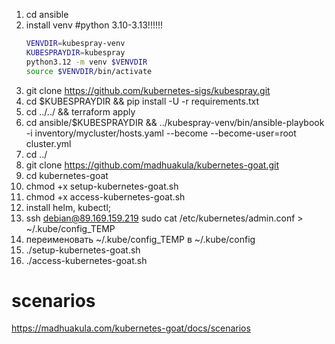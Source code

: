 1. cd ansible
2. install venv
   #python 3.10-3.13!!!!!!
    ```bash
    VENVDIR=kubespray-venv
    KUBESPRAYDIR=kubespray
    python3.12 -m venv $VENVDIR
    source $VENVDIR/bin/activate
    ```
3. git clone https://github.com/kubernetes-sigs/kubespray.git
4. cd $KUBESPRAYDIR && pip install -U -r requirements.txt
5. cd ../../ && terraform apply
6. cd ansible/$KUBESPRAYDIR && ../kubespray-venv/bin/ansible-playbook -i inventory/mycluster/hosts.yaml  --become --become-user=root cluster.yml
7. cd ../
8. git clone https://github.com/madhuakula/kubernetes-goat.git
9. cd kubernetes-goat
10. chmod +x setup-kubernetes-goat.sh
11. chmod +x access-kubernetes-goat.sh
12. install helm, kubectl;
12. ssh debian@89.169.159.219 sudo cat /etc/kubernetes/admin.conf > ~/.kube/config_TEMP
13. переименовать ~/.kube/config_TEMP в ~/.kube/config
13. ./setup-kubernetes-goat.sh
13. ./access-kubernetes-goat.sh

# scenarios
https://madhuakula.com/kubernetes-goat/docs/scenarios